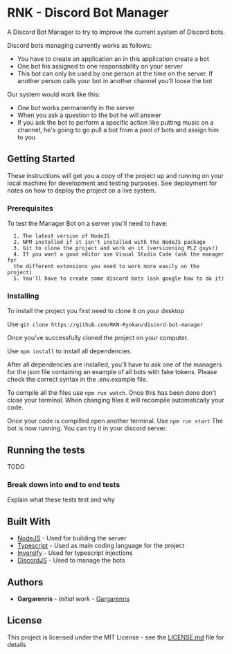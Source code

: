 # RNK - Discord Bot Manager

A Discord Bot Manager to try to improve the current system of Discord bots.

Discord bots managing currently works as follows:

- You have to create an application an in this application create a bot
- One bot his assigned to one responsability on your server
- This bot can only be used by one person at the time on the server. If
  another person calls your bot in another channel you'll loose the bot

Our system would work like this:

- One bot works permanently in the server
- When you ask a question to the bot he will answer
- If you ask the bot to perform a specific action like putting music on a
  channel, he's going to go pull a bot from a pool of bots and assign him to
  you

## Getting Started

These instructions will get you a copy of the project up and running on your
local machine for development and testing purposes. See deployment for notes on
how to deploy the project on a live system.

### Prerequisites

To test the Manager Bot on a server you'll need to have:

```
  1. The latest version of NodeJS
  2. NPM installed if it isn't installed with the NodeJS package
  3. Git to clone the project and work on it (versionning PLZ guys!)
  4. If you want a good editor use Visual Studio Code (ask the manager for
  the different extensions you need to work more easily on the project)
  5. You'll have to create some discord bots (ask google how to do it)
```

### Installing

To install the project you first need to clone it on your desktop

Use `git clone https://github.com/RKN-Ryokan/discord-bot-manager`

Once you've successfully cloned the project on your computer.

Use `npm install` to install all dependencies.

After all dependencies are installed, you'll have to ask one of the managers for
the json file containing an example of all bots with fake tokens.
Please check the correct syntax in the .env.example file.

To compile all the files use `npm run watch`. Once this has been done don't
close your terminal. When changing files it will recompile automatically your
code.

Once your code is compilled open another terminal. Use `npm run start`
The bot is now running. You can try it in your discord server.

## Running the tests

TODO

### Break down into end to end tests

Explain what these tests test and why

## Built With

- [NodeJS](https://nodejs.org/en/) - Used for building the server
- [Typescript](https://www.typescriptlang.org/) - Used as main coding language for the project
- [Inversify](https://github.com/inversify/InversifyJS) - Used for typescript injections
- [DiscordJS](https://discord.js.org/#/) - Used to manage the bots

## Authors

- **Gargarenris** - _Initial work_ - [Gargarenris](https://github.com/sebastian-gonzalezmoran)

## License

This project is licensed under the MIT License - see the [LICENSE.md](LICENSE.md) file for details

